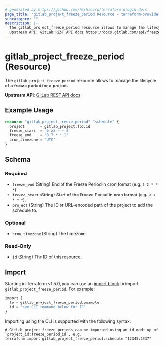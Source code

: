 ```yaml
---
# generated by https://github.com/hashicorp/terraform-plugin-docs
page_title: "gitlab_project_freeze_period Resource - terraform-provider-gitlab"
subcategory: ""
description: |-
  The gitlab_project_freeze_period resource allows to manage the lifecycle of a freeze period for a project.
  Upstream API: GitLab REST API docs https://docs.gitlab.com/api/freeze_periods/
---
```


# gitlab_project_freeze_period (Resource)

The `gitlab_project_freeze_period` resource allows to manage the lifecycle of a freeze period for a project.

**Upstream API**: [GitLab REST API docs](https://docs.gitlab.com/api/freeze_periods/)

## Example Usage

```terraform
resource "gitlab_project_freeze_period" "schedule" {
  project       = gitlab_project.foo.id
  freeze_start  = "0 23 * * 5"
  freeze_end    = "0 7 * * 1"
  cron_timezone = "UTC"
}
```

<!-- schema generated by tfplugindocs -->
## Schema

### Required

- `freeze_end` (String) End of the Freeze Period in cron format (e.g. `0 2 * * *`).
- `freeze_start` (String) Start of the Freeze Period in cron format (e.g. `0 1 * * *`).
- `project` (String) The ID or URL-encoded path of the project to add the schedule to.

### Optional

- `cron_timezone` (String) The timezone.

### Read-Only

- `id` (String) The ID of this resource.

## Import

Starting in Terraform v1.5.0, you can use an [import block](https://developer.hashicorp.com/terraform/language/import) to import `gitlab_project_freeze_period`. For example:

```terraform
import {
  to = gitlab_project_freeze_period.example
  id = "see CLI command below for ID"
}
```

Importing using the CLI is supported with the following syntax:

```shell
# GitLab project freeze periods can be imported using an id made up of `project_id:freeze_period_id`, e.g.
terraform import gitlab_project_freeze_period.schedule "12345:1337"
```
